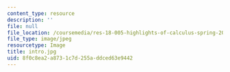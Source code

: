 ```yaml
---
content_type: resource
description: ''
file: null
file_location: /coursemedia/res-18-005-highlights-of-calculus-spring-2010/8f0c8ea2a8731c7d255addced63e9442_intro.jpg
file_type: image/jpeg
resourcetype: Image
title: intro.jpg
uid: 8f0c8ea2-a873-1c7d-255a-ddced63e9442
---
```

